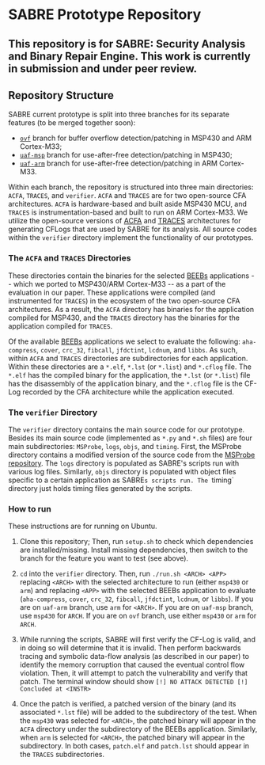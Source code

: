 # SABRE Prototype Repository

## This repository is for SABRE: Security Analysis and Binary Repair Engine. This work is currently in submission and under peer review.

## Repository Structure

SABRE current prototype is split into three branches for its separate features (to be merged together soon):
- [`ovf`](https://github.com/AnonymousAuthors706/SABRE/tree/ovf) branch for buffer overflow detection/patching in MSP430 and ARM Cortex-M33;
- [`uaf-msp`](https://github.com/AnonymousAuthors706/SABRE/tree/uaf-msp) branch for use-after-free detection/patching in MSP430;
- [`uaf-arm`](https://github.com/AnonymousAuthors706/SABRE/tree/uaf-arm) branch for use-after-free detection/patching in ARM Cortex-M33.

Within each branch, the repository is structured into three main directories: `ACFA`, `TRACES`, and `verifier`. `ACFA` and `TRACES` are for two open-source CFA architectures. `ACFA` is hardware-based and built aside MSP430 MCU, and `TRACES` is instrumentation-based and built to run on ARM Cortex-M33. We utilize the open-source versions of [ACFA](https://github.com/RIT-CHAOS-SEC/ACFA) and [TRACES](https://github.com/RIT-CHAOS-SEC/TRACES) architectures for generating CFLogs that are used by SABRE for its analysis. All source codes within the `verifier` directory implement the functionality of our prototypes. 


### The `ACFA` and `TRACES` Directories

These directories contain the binaries for the selected [BEEBs](https://github.com/mageec/beebs) applications -- which we ported to MSP430/ARM Cortex-M33 -- as a part of the evaluation in our paper. These applications were compiled (and instrumented for `TRACES`) in the ecosystem of the two open-source CFA architectures. As a result, the `ACFA` directory has binaries for the application compiled for MSP430, and the `TRACES` directory has the binaries for the application compiled for `TRACES`.

Of the available [BEEBs](https://github.com/mageec/beebs) applications we select to evaluate the following: `aha-compress`, `cover`, `crc_32`, `fibcall`, `jfdctint`, `lcdnum`, and `libbs`. As such, within `ACFA` and `TRACES` directories are subdirectories for each application. Within these directories are a `*.elf`, `*.lst` (or `*.list`) and `*.cflog` file. The `*.elf` has the compiled binary for the application, the `*.lst` (or `*.list`) file has the disassembly of the application binary, and the `*.cflog` file is the CF-Log recorded by the CFA architecture while the application executed.

### The `verifier` Directory

The `verifier` directory contains the main source code for our prototype. Besides its main source code (implemented as `*.py` and `*.sh` files) are four main subdirectories: `MSProbe`, `logs`, `objs`, and `timing`. First, the MSProbe directory contains a modified version of the source code from the [MSProbe repository](https://github.com/Swiftloke/MSProbe/tree/68883b82aa7a853c48463ef90fe5d1c64ceb0468). The `logs` directory is populated as SABRE's scripts run with various log files. Similarly, `objs` directory is populated with object files specific to a certain application as SABRE`s scripts run. The `timing` directory just holds timing files generated by the scripts.

### How to run

These instructions are for running on Ubuntu.

1) Clone this repository; Then, run `setup.sh` to check which dependencies are installed/missing. Install missing dependencies, then switch to the branch for the feature you want to test (see above).

2) `cd` into the `verifier` directory. Then, run `./run.sh <ARCH> <APP>` replacing `<ARCH>` with the selected architecture to run (either `msp430` or `arm`) and replacing `<APP>` with the selected BEEBs application to evaluate (`aha-compress`, `cover`, `crc_32`, `fibcall`, `jfdctint`, `lcdnum`, or `libbs`). If you are on `uaf-arm` branch, use `arm` for `<ARCH>`. If you are on `uaf-msp` branch, use `msp430` for `ARCH`. If you are on `ovf` branch, use either `msp430` or `arm` for `ARCH`.

3) While running the scripts, SABRE will first verify the CF-Log is valid, and in doing so will determine that it is invalid. Then perform backwards tracing and symbolic data-flow analysis (as described in our paper) to identify the memory corruption that caused the eventual control flow violation. Then, it will attempt to patch the vulnerability and verify that patch. The terminal window should show `[!] NO ATTACK DETECTED [!] Concluded at <INSTR>`

4) Once the patch is verified, a patched version of the binary (and its associated `*.lst` file) will be added to the subdirectory of the test. When the `msp430` was selected for `<ARCH>`, the patched binary will appear in the `ACFA` directory under the subdirectory of the BEEBs application. Similarly, when `arm` is selected for `<ARCH>`, the patched binary will appear in the subdirectory. In both cases, `patch.elf` and `patch.lst` should appear in the `TRACES` subdirectories.
